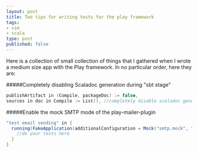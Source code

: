 ```yaml
---
layout: post
title: Two tips for writing tests for the play framework
tags:
- vim
- scala
type: post
published: false
---
```

Here is a collection of small collection of things that I gathered when I
wrote a medium size app with the Play framework. In no particular order, here
they are:

#####Completely disabling Scaladoc generation during "sbt stage"

```scala
publishArtifact in (Compile, packageDoc) := false,
sources in doc in Compile := List(), //completely disable scaladoc generation during `sbt stage`
```

#####Enable the mock SMTP mode of the play-mailer-plugin

```scala
"test email sending" in {
  running(FakeApplication(additionalConfiguration = Mock("smtp.mock", "true"))) {
    //do your tests here
  }
}
```
